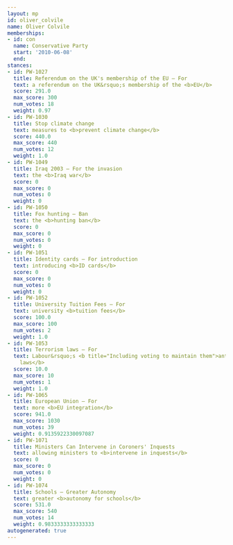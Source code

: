 ```yaml
---
layout: mp
id: oliver_colvile
name: Oliver Colvile
memberships:
- id: con
  name: Conservative Party
  start: '2010-06-08'
  end: 
stances:
- id: PW-1027
  title: Referendum on the UK's membership of the EU — For
  text: a referendum on the UK&rsquo;s membership of the <b>EU</b>
  score: 291.0
  max_score: 300
  num_votes: 18
  weight: 0.97
- id: PW-1030
  title: Stop climate change
  text: measures to <b>prevent climate change</b>
  score: 440.0
  max_score: 440
  num_votes: 12
  weight: 1.0
- id: PW-1049
  title: Iraq 2003 — For the invasion
  text: the <b>Iraq war</b>
  score: 0
  max_score: 0
  num_votes: 0
  weight: 0
- id: PW-1050
  title: Fox hunting — Ban
  text: the <b>hunting ban</b>
  score: 0
  max_score: 0
  num_votes: 0
  weight: 0
- id: PW-1051
  title: Identity cards — For introduction
  text: introducing <b>ID cards</b>
  score: 0
  max_score: 0
  num_votes: 0
  weight: 0
- id: PW-1052
  title: University Tuition Fees — For
  text: university <b>tuition fees</b>
  score: 100.0
  max_score: 100
  num_votes: 2
  weight: 1.0
- id: PW-1053
  title: Terrorism laws — For
  text: Labour&rsquo;s <b title="Including voting to maintain them">anti-terrorism
    laws</b>
  score: 10.0
  max_score: 10
  num_votes: 1
  weight: 1.0
- id: PW-1065
  title: European Union — For
  text: more <b>EU integration</b>
  score: 941.0
  max_score: 1030
  num_votes: 39
  weight: 0.9135922330097087
- id: PW-1071
  title: Ministers Can Intervene in Coroners' Inquests
  text: allowing ministers to <b>intervene in inquests</b>
  score: 0
  max_score: 0
  num_votes: 0
  weight: 0
- id: PW-1074
  title: Schools — Greater Autonomy
  text: greater <b>autonomy for schools</b>
  score: 531.0
  max_score: 540
  num_votes: 14
  weight: 0.9833333333333333
autogenerated: true
---
```

